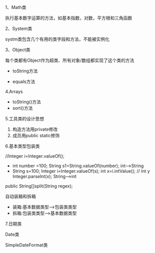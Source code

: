 1、Math类

执行基本数字运算的方法，如基本指数，对数，平方根和三角函数

2、System类

systm类包含几个有用的类字段和方法，不能被实例化

3、Object类

每个类都有Object作为超类、所有对象/数组都实现了这个类的方法

- toString方法

- equals方法


4.Arrays

- toString()方法
- sort()方法

5.工具类的设计思想

1. 构造方法用private修改
2. 成员用public static修饰

6.基本类型包装类

//Integer i=Integer.valueOf(); 

- int number =100;   String s1=String.valueOf(number);  int—>String
- String s=100;   Integer i=Integer.valueOf(s); int x=i.intValue(); // int y  Integer.parseInt(x);   String—>int

public String[]split(String regex);

自动装箱和拆箱

- 装箱:基本数据类型—>包装类类型
- 拆箱:包装类类型—>基本数据类型

7.日期类

Date类

SimpleDateFormat类

